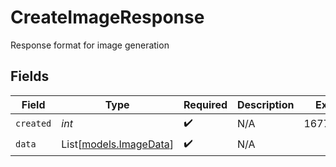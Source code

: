 # CreateImageResponse

Response format for image generation


## Fields

| Field                                            | Type                                             | Required                                         | Description                                      | Example                                          |
| ------------------------------------------------ | ------------------------------------------------ | ------------------------------------------------ | ------------------------------------------------ | ------------------------------------------------ |
| `created`                                        | *int*                                            | :heavy_check_mark:                               | N/A                                              | 1677649420                                       |
| `data`                                           | List[[models.ImageData](../models/imagedata.md)] | :heavy_check_mark:                               | N/A                                              |                                                  |
